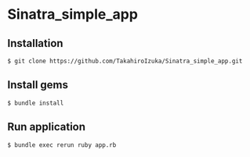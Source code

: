 # Sinatra_simple_app

## Installation
```angular2html
$ git clone https://github.com/TakahiroIzuka/Sinatra_simple_app.git
```

## Install gems
```angular2html
$ bundle install
```

## Run application
```angular2html
$ bundle exec rerun ruby app.rb
```
